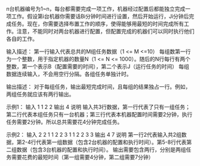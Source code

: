 n台机器编号为1~n，每台都需要完成一项工作，机器经过配置后都能独立完成一项工作。假设第i台机器你需要话Bi分钟时间进行设置，然后开始运行，Ji分钟后完成任务。现在，你需要选择布置工作的顺序，使得能够用最短的时间完成所有工作。注意，不能同时对两台机器进行配置，但配置完成的机器们可以同时执行他们各自的工作。

输入描述：
第一行输入代表总共的M组任务数据（1 <= M <=10）
每组数第一行为一个整数，用于指定机器的数量N（1 <= N <= 1000）。随后的N行每行有两个整数，第一个表示B（配置需要的时间），第二个表示J（运行任务的时间）
每组数据连续输入，不会用空行分隔。各组任务单独计时。

输出描述：
对于每组任务，输出最短完成时间，且每组的结果独占一行。例如，两组任务就应该有两行输出。

示例1：
输入
1
1
2 2
输出
4
说明
输入共3行数据，第一行代表了只有一组任务；第二行代表本组任务只有一台机器；第三行代表本机器配置时间需要2分钟，执行任务需要2分钟。所以总共需要花4分钟完成任务。

示例2：
输入
2
2
1 1
2 2
3
1 1
2 2
3 3
输出
4
7
说明
第一行2代表输入共2组数据，第2-4行代表第一组数据（包含2台机器的配置和执行时间）。第5-8行代表第二组数据（包含3台机器的配置和执行时间）。
输出需要包含两行，分别是两组任务需要花费的最短时间（第一组需要4分钟，第二组需要7分钟）
